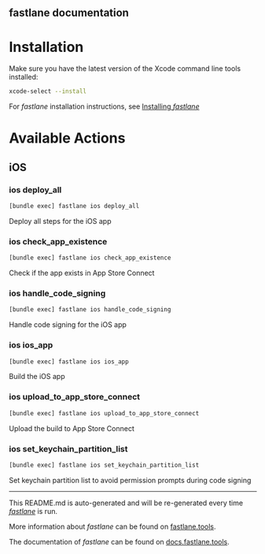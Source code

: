 fastlane documentation
----

# Installation

Make sure you have the latest version of the Xcode command line tools installed:

```sh
xcode-select --install
```

For _fastlane_ installation instructions, see [Installing _fastlane_](https://docs.fastlane.tools/#installing-fastlane)

# Available Actions

## iOS

### ios deploy_all

```sh
[bundle exec] fastlane ios deploy_all
```

Deploy all steps for the iOS app

### ios check_app_existence

```sh
[bundle exec] fastlane ios check_app_existence
```

Check if the app exists in App Store Connect

### ios handle_code_signing

```sh
[bundle exec] fastlane ios handle_code_signing
```

Handle code signing for the iOS app

### ios ios_app

```sh
[bundle exec] fastlane ios ios_app
```

Build the iOS app

### ios upload_to_app_store_connect

```sh
[bundle exec] fastlane ios upload_to_app_store_connect
```

Upload the build to App Store Connect

### ios set_keychain_partition_list

```sh
[bundle exec] fastlane ios set_keychain_partition_list
```

Set keychain partition list to avoid permission prompts during code signing

----

This README.md is auto-generated and will be re-generated every time [_fastlane_](https://fastlane.tools) is run.

More information about _fastlane_ can be found on [fastlane.tools](https://fastlane.tools).

The documentation of _fastlane_ can be found on [docs.fastlane.tools](https://docs.fastlane.tools).
